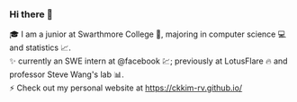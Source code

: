 ### Hi there 👋

<!--
**ckkim-rv/ckkim-rv** is a ✨ _special_ ✨ repository because its `README.md` (this file) appears on your GitHub profile.

Here are some ideas to get you started:

- 🔭 I’m currently working on ...
- 🌱 I’m currently learning ...
- 👯 I’m looking to collaborate on ...
- 🤔 I’m looking for help with ...
- 💬 Ask me about ...
- 📫 How to reach me: ...
- 😄 Pronouns: ...
- ⚡ Fun fact: ...
-->

🎓 I am a junior at Swarthmore College 🏫, majoring in computer science 💻 and statistics 📈.  
✨ currently an SWE intern at @facebook 💹; previously at LotusFlare 🔥 and professor Steve Wang's lab 📊.  
⚡ Check out my personal website at https://ckkim-rv.github.io/
